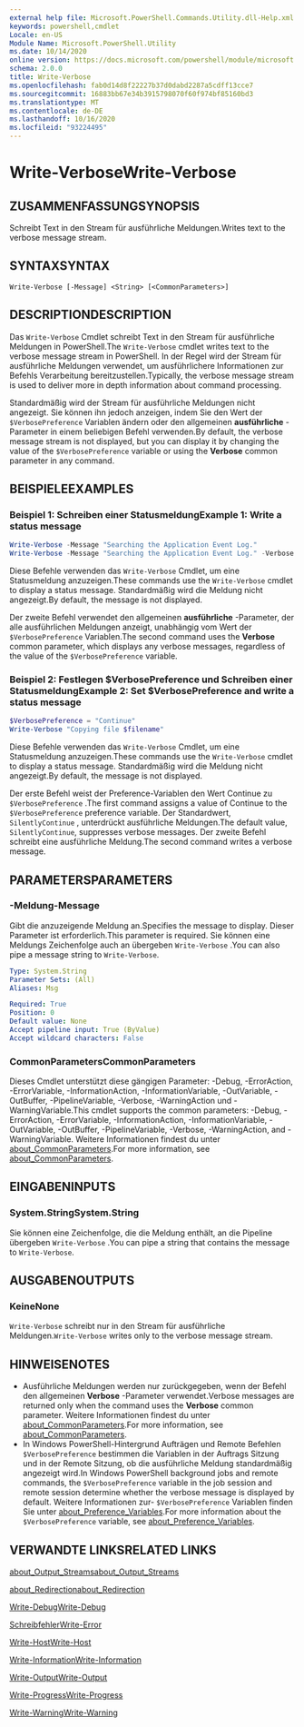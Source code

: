 ```yaml
---
external help file: Microsoft.PowerShell.Commands.Utility.dll-Help.xml
keywords: powershell,cmdlet
Locale: en-US
Module Name: Microsoft.PowerShell.Utility
ms.date: 10/14/2020
online version: https://docs.microsoft.com/powershell/module/microsoft.powershell.utility/write-verbose?view=powershell-7.1&WT.mc_id=ps-gethelp
schema: 2.0.0
title: Write-Verbose
ms.openlocfilehash: fab0d14d8f22227b37d0dabd2287a5cdff13cce7
ms.sourcegitcommit: 16883bb67e34b3915798070f60f974bf85160bd3
ms.translationtype: MT
ms.contentlocale: de-DE
ms.lasthandoff: 10/16/2020
ms.locfileid: "93224495"
---
```

# <span data-ttu-id="a5e32-103">Write-Verbose</span><span class="sxs-lookup"><span data-stu-id="a5e32-103">Write-Verbose</span></span>

## <span data-ttu-id="a5e32-104">ZUSAMMENFASSUNG</span><span class="sxs-lookup"><span data-stu-id="a5e32-104">SYNOPSIS</span></span>
<span data-ttu-id="a5e32-105">Schreibt Text in den Stream für ausführliche Meldungen.</span><span class="sxs-lookup"><span data-stu-id="a5e32-105">Writes text to the verbose message stream.</span></span>

## <span data-ttu-id="a5e32-106">SYNTAX</span><span class="sxs-lookup"><span data-stu-id="a5e32-106">SYNTAX</span></span>

```
Write-Verbose [-Message] <String> [<CommonParameters>]
```

## <span data-ttu-id="a5e32-107">DESCRIPTION</span><span class="sxs-lookup"><span data-stu-id="a5e32-107">DESCRIPTION</span></span>

<span data-ttu-id="a5e32-108">Das `Write-Verbose` Cmdlet schreibt Text in den Stream für ausführliche Meldungen in PowerShell.</span><span class="sxs-lookup"><span data-stu-id="a5e32-108">The `Write-Verbose` cmdlet writes text to the verbose message stream in PowerShell.</span></span> <span data-ttu-id="a5e32-109">In der Regel wird der Stream für ausführliche Meldungen verwendet, um ausführlichere Informationen zur Befehls Verarbeitung bereitzustellen.</span><span class="sxs-lookup"><span data-stu-id="a5e32-109">Typically, the verbose message stream is used to deliver more in depth information about command processing.</span></span>

<span data-ttu-id="a5e32-110">Standardmäßig wird der Stream für ausführliche Meldungen nicht angezeigt. Sie können ihn jedoch anzeigen, indem Sie den Wert der `$VerbosePreference` Variablen ändern oder den allgemeinen **ausführliche** -Parameter in einem beliebigen Befehl verwenden.</span><span class="sxs-lookup"><span data-stu-id="a5e32-110">By default, the verbose message stream is not displayed, but you can display it by changing the value of the `$VerbosePreference` variable or using the **Verbose** common parameter in any command.</span></span>

## <span data-ttu-id="a5e32-111">BEISPIELE</span><span class="sxs-lookup"><span data-stu-id="a5e32-111">EXAMPLES</span></span>

### <span data-ttu-id="a5e32-112">Beispiel 1: Schreiben einer Statusmeldung</span><span class="sxs-lookup"><span data-stu-id="a5e32-112">Example 1: Write a status message</span></span>

```powershell
Write-Verbose -Message "Searching the Application Event Log."
Write-Verbose -Message "Searching the Application Event Log." -Verbose
```

<span data-ttu-id="a5e32-113">Diese Befehle verwenden das `Write-Verbose` Cmdlet, um eine Statusmeldung anzuzeigen.</span><span class="sxs-lookup"><span data-stu-id="a5e32-113">These commands use the `Write-Verbose` cmdlet to display a status message.</span></span> <span data-ttu-id="a5e32-114">Standardmäßig wird die Meldung nicht angezeigt.</span><span class="sxs-lookup"><span data-stu-id="a5e32-114">By default, the message is not displayed.</span></span>

<span data-ttu-id="a5e32-115">Der zweite Befehl verwendet den allgemeinen **ausführliche** -Parameter, der alle ausführlichen Meldungen anzeigt, unabhängig vom Wert der `$VerbosePreference` Variablen.</span><span class="sxs-lookup"><span data-stu-id="a5e32-115">The second command uses the **Verbose** common parameter, which displays any verbose messages, regardless of the value of the `$VerbosePreference` variable.</span></span>

### <span data-ttu-id="a5e32-116">Beispiel 2: Festlegen $VerbosePreference und Schreiben einer Statusmeldung</span><span class="sxs-lookup"><span data-stu-id="a5e32-116">Example 2: Set $VerbosePreference and write a status message</span></span>

```powershell
$VerbosePreference = "Continue"
Write-Verbose "Copying file $filename"
```

<span data-ttu-id="a5e32-117">Diese Befehle verwenden das `Write-Verbose` Cmdlet, um eine Statusmeldung anzuzeigen.</span><span class="sxs-lookup"><span data-stu-id="a5e32-117">These commands use the `Write-Verbose` cmdlet to display a status message.</span></span> <span data-ttu-id="a5e32-118">Standardmäßig wird die Meldung nicht angezeigt.</span><span class="sxs-lookup"><span data-stu-id="a5e32-118">By default, the message is not displayed.</span></span>

<span data-ttu-id="a5e32-119">Der erste Befehl weist der Preference-Variablen den Wert Continue zu `$VerbosePreference` .</span><span class="sxs-lookup"><span data-stu-id="a5e32-119">The first command assigns a value of Continue to the `$VerbosePreference` preference variable.</span></span> <span data-ttu-id="a5e32-120">Der Standardwert, `SilentlyContinue` , unterdrückt ausführliche Meldungen.</span><span class="sxs-lookup"><span data-stu-id="a5e32-120">The default value, `SilentlyContinue`, suppresses verbose messages.</span></span> <span data-ttu-id="a5e32-121">Der zweite Befehl schreibt eine ausführliche Meldung.</span><span class="sxs-lookup"><span data-stu-id="a5e32-121">The second command writes a verbose message.</span></span>

## <span data-ttu-id="a5e32-122">PARAMETERS</span><span class="sxs-lookup"><span data-stu-id="a5e32-122">PARAMETERS</span></span>

### <span data-ttu-id="a5e32-123">-Meldung</span><span class="sxs-lookup"><span data-stu-id="a5e32-123">-Message</span></span>

<span data-ttu-id="a5e32-124">Gibt die anzuzeigende Meldung an.</span><span class="sxs-lookup"><span data-stu-id="a5e32-124">Specifies the message to display.</span></span> <span data-ttu-id="a5e32-125">Dieser Parameter ist erforderlich.</span><span class="sxs-lookup"><span data-stu-id="a5e32-125">This parameter is required.</span></span> <span data-ttu-id="a5e32-126">Sie können eine Meldungs Zeichenfolge auch an übergeben `Write-Verbose` .</span><span class="sxs-lookup"><span data-stu-id="a5e32-126">You can also pipe a message string to `Write-Verbose`.</span></span>

```yaml
Type: System.String
Parameter Sets: (All)
Aliases: Msg

Required: True
Position: 0
Default value: None
Accept pipeline input: True (ByValue)
Accept wildcard characters: False
```

### <span data-ttu-id="a5e32-127">CommonParameters</span><span class="sxs-lookup"><span data-stu-id="a5e32-127">CommonParameters</span></span>

<span data-ttu-id="a5e32-128">Dieses Cmdlet unterstützt diese gängigen Parameter: -Debug, -ErrorAction, -ErrorVariable, -InformationAction, -InformationVariable, -OutVariable, -OutBuffer, -PipelineVariable, -Verbose, -WarningAction und -WarningVariable.</span><span class="sxs-lookup"><span data-stu-id="a5e32-128">This cmdlet supports the common parameters: -Debug, -ErrorAction, -ErrorVariable, -InformationAction, -InformationVariable, -OutVariable, -OutBuffer, -PipelineVariable, -Verbose, -WarningAction, and -WarningVariable.</span></span> <span data-ttu-id="a5e32-129">Weitere Informationen findest du unter [about_CommonParameters](../Microsoft.PowerShell.Core/About/about_CommonParameters.md).</span><span class="sxs-lookup"><span data-stu-id="a5e32-129">For more information, see [about_CommonParameters](../Microsoft.PowerShell.Core/About/about_CommonParameters.md).</span></span>

## <span data-ttu-id="a5e32-130">EINGABEN</span><span class="sxs-lookup"><span data-stu-id="a5e32-130">INPUTS</span></span>

### <span data-ttu-id="a5e32-131">System.String</span><span class="sxs-lookup"><span data-stu-id="a5e32-131">System.String</span></span>

<span data-ttu-id="a5e32-132">Sie können eine Zeichenfolge, die die Meldung enthält, an die Pipeline übergeben `Write-Verbose` .</span><span class="sxs-lookup"><span data-stu-id="a5e32-132">You can pipe a string that contains the message to `Write-Verbose`.</span></span>

## <span data-ttu-id="a5e32-133">AUSGABEN</span><span class="sxs-lookup"><span data-stu-id="a5e32-133">OUTPUTS</span></span>

### <span data-ttu-id="a5e32-134">Keine</span><span class="sxs-lookup"><span data-stu-id="a5e32-134">None</span></span>

<span data-ttu-id="a5e32-135">`Write-Verbose` schreibt nur in den Stream für ausführliche Meldungen.</span><span class="sxs-lookup"><span data-stu-id="a5e32-135">`Write-Verbose` writes only to the verbose message stream.</span></span>

## <span data-ttu-id="a5e32-136">HINWEISE</span><span class="sxs-lookup"><span data-stu-id="a5e32-136">NOTES</span></span>

- <span data-ttu-id="a5e32-137">Ausführliche Meldungen werden nur zurückgegeben, wenn der Befehl den allgemeinen **Verbose** -Parameter verwendet.</span><span class="sxs-lookup"><span data-stu-id="a5e32-137">Verbose messages are returned only when the command uses the **Verbose** common parameter.</span></span> <span data-ttu-id="a5e32-138">Weitere Informationen findest du unter [about_CommonParameters](https://go.microsoft.com/fwlink/?LinkID=113216).</span><span class="sxs-lookup"><span data-stu-id="a5e32-138">For more information, see [about_CommonParameters](https://go.microsoft.com/fwlink/?LinkID=113216).</span></span>
- <span data-ttu-id="a5e32-139">In Windows PowerShell-Hintergrund Aufträgen und Remote Befehlen `$VerbosePreference` bestimmen die Variablen in der Auftrags Sitzung und in der Remote Sitzung, ob die ausführliche Meldung standardmäßig angezeigt wird.</span><span class="sxs-lookup"><span data-stu-id="a5e32-139">In Windows PowerShell background jobs and remote commands, the `$VerbosePreference` variable in the job session and remote session determine whether the verbose message is displayed by default.</span></span>
  <span data-ttu-id="a5e32-140">Weitere Informationen zur- `$VerbosePreference` Variablen finden Sie unter [about_Preference_Variables](../Microsoft.PowerShell.Core/About/about_Preference_Variables.md).</span><span class="sxs-lookup"><span data-stu-id="a5e32-140">For more information about the `$VerbosePreference` variable, see [about_Preference_Variables](../Microsoft.PowerShell.Core/About/about_Preference_Variables.md).</span></span>

## <span data-ttu-id="a5e32-141">VERWANDTE LINKS</span><span class="sxs-lookup"><span data-stu-id="a5e32-141">RELATED LINKS</span></span>

[<span data-ttu-id="a5e32-142">about_Output_Streams</span><span class="sxs-lookup"><span data-stu-id="a5e32-142">about_Output_Streams</span></span>](../Microsoft.PowerShell.Core/About/about_Output_Streams.md)

[<span data-ttu-id="a5e32-143">about_Redirection</span><span class="sxs-lookup"><span data-stu-id="a5e32-143">about_Redirection</span></span>](../Microsoft.PowerShell.Core/About/about_Redirection.md)

[<span data-ttu-id="a5e32-144">Write-Debug</span><span class="sxs-lookup"><span data-stu-id="a5e32-144">Write-Debug</span></span>](Write-Debug.md)

[<span data-ttu-id="a5e32-145">Schreibfehler</span><span class="sxs-lookup"><span data-stu-id="a5e32-145">Write-Error</span></span>](Write-Error.md)

[<span data-ttu-id="a5e32-146">Write-Host</span><span class="sxs-lookup"><span data-stu-id="a5e32-146">Write-Host</span></span>](Write-Host.md)

[<span data-ttu-id="a5e32-147">Write-Information</span><span class="sxs-lookup"><span data-stu-id="a5e32-147">Write-Information</span></span>](Write-Information.md)

[<span data-ttu-id="a5e32-148">Write-Output</span><span class="sxs-lookup"><span data-stu-id="a5e32-148">Write-Output</span></span>](Write-Output.md)

[<span data-ttu-id="a5e32-149">Write-Progress</span><span class="sxs-lookup"><span data-stu-id="a5e32-149">Write-Progress</span></span>](Write-Progress.md)

[<span data-ttu-id="a5e32-150">Write-Warning</span><span class="sxs-lookup"><span data-stu-id="a5e32-150">Write-Warning</span></span>](Write-Warning.md)
